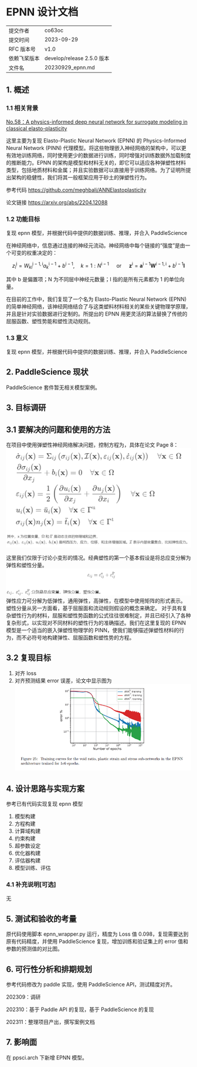# EPNN 设计文档

|              |                            |
| ------------ | -------------------------- |
| 提交作者     | co63oc                     |
| 提交时间     | 2023-09-29                 |
| RFC 版本号   | v1.0                       |
| 依赖飞桨版本 | develop/release 2.5.0 版本 |
| 文件名       | 20230929_epnn.md           |

## 1. 概述

### 1.1 相关背景

[No.58：A physics-informed deep neural network for surrogate modeling in classical elasto-plasticity](https://github.com/PaddlePaddle/community/blob/master/hackathon/hackathon_5th/%E3%80%90PaddlePaddle%20Hackathon%205th%E3%80%91%E5%BC%80%E6%BA%90%E8%B4%A1%E7%8C%AE%E4%B8%AA%E4%BA%BA%E6%8C%91%E6%88%98%E8%B5%9B%E7%A7%91%E5%AD%A6%E8%AE%A1%E7%AE%97%E4%BB%BB%E5%8A%A1%E5%90%88%E9%9B%86.md#no58a-physics-informed-deep-neural-network-for-surrogate-modeling-in-classical-elasto-plasticity)

这里主要为复现 Elasto-Plastic Neural Network (EPNN) 的 Physics-Informed Neural Network (PINN) 代理模型。将这些物理嵌入神经网络的架构中，可以更有效地训练网络，同时使用更少的数据进行训练，同时增强对训练数据外加载制度的推断能力。EPNN 的架构是模型和材料无关的，即它可以适应各种弹塑性材料类型，包括地质材料和金属；并且实验数据可以直接用于训练网络。为了证明所提出架构的稳健性，我们将其一般框架应用于砂土的弹塑性行为。

参考代码 <https://github.com/meghbali/ANNElastoplasticity>

论文链接 <https://arxiv.org/abs/2204.12088>

### 1.2 功能目标

复现 epnn 模型，并根据代码中提供的数据训练、推理，并合入 PaddleScience

在神经网络中，信息通过连接的神经元流动。神经网络中每个链接的“强度”是由一个可变的权重决定的：

$$
z_l^{\mathrm{i}}=W_{k l}^{\mathrm{i}-1, \mathrm{i}} a_k^{\mathrm{i}-1}+b^{\mathrm{i}-1}, \quad k=1: N^{\mathrm{i}-1} \quad \text { or } \quad \mathbf{z}^{\mathrm{i}}=\mathbf{a}^{\mathrm{i}-1} \mathbf{W}^{\mathrm{i}-1, \mathrm{i}}+b^{\mathrm{i}-1} \mathbf{I}
$$

其中 b 是偏置项；N 为不同层中神经元数量；I 指的是所有元素都为 1 的单位向量。

在目前的工作中，我们复现了一个名为 Elasto-Plastic Neural Network (EPNN) 的简单神经网络，该神经网络结合了与这类塑料材料相关的某些关键物理学原理，并且是针对实验数据进行定制的。所提出的 EPNN 用更灵活的算法替换了传统的屈服函数、塑性势能和塑性流动规则。

### 1.3 意义

复现 epnn 模型，并根据代码中提供的数据训练、推理，并合入 PaddleScience

## 2. PaddleScience 现状

PaddleScience 套件暂无相关模型案例。

## 3. 目标调研

## 3.1 要解决的问题和使用的方法

在项目中使用弹塑性神经网络解决问题，控制方程为，具体在论文 Page 8：
![image](images/20230929_epnn/equation1.png)
![image](images/20230929_epnn/intro1.png)

这里我们仅限于讨论小变形的情况。经典塑性的第一个基本假设是将总应变分解为弹性和塑性分量。
![image](images/20230929_epnn/intro2.png)
 弹性应力可分解为低弹性，通用弹性，高弹性，在模型中使用矩阵的形式表示。
 塑性分量从另一方面看，基于屈服面和流动规则假设的概念来确定。
 对于具有复杂塑性行为的材料，屈服和塑性势函数的公式往往很难制定，并且已经引入了各种复杂形式，以实现对不同材料的塑性行为的准确描述。我们在这里复现的 EPNN 模型是一个适当的嵌入弹塑性物理学的 PINN，使我们能够描述弹塑性材料的行为，而不必符号地构建弹性、屈服函数和塑性势的方程。

## 3.2 复现目标

1. 对齐 loss
2. 对齐预测结果 error 误差，论文中显示图为
![image](images/20230929_epnn/training.png)

## 4. 设计思路与实现方案

参考已有代码实现复现 epnn 模型

1. 模型构建
2. 方程构建
3. 计算域构建
4. 约束构建
5. 超参数设定
6. 优化器构建
7. 评估器构建
8. 模型训练、评估

### 4.1 补充说明[可选]

无

## 5. 测试和验收的考量

原代码使用脚本 epnn_wrapper.py 运行，精度为 Loss 值 0.098，复现需要达到原有代码精度，并使用 PaddleScience 复现，增加训练和验证集上的 error 值和参数的预测值的对比图。

## 6. 可行性分析和排期规划

参考代码修改为 paddle 实现，使用 PaddleScience API，测试精度对齐。

202309：调研

202310：基于 Paddle API 的复现，基于 PaddleScience 的复现

202311：整理项目产出，撰写案例文档

## 7. 影响面

在 ppsci.arch 下新增 EPNN 模型。
